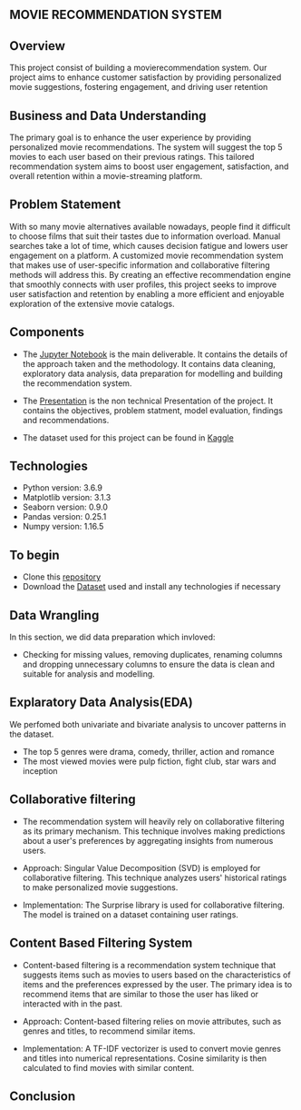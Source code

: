 ## MOVIE RECOMMENDATION SYSTEM 
## Overview
This project consist of building a movierecommendation system. Our project aims to enhance customer satisfaction by providing personalized movie suggestions, fostering engagement, and driving user retention



## Business and Data Understanding
The primary goal is to enhance the user experience by providing personalized movie recommendations. The system will suggest the top 5 movies to each user based on their previous ratings. This tailored recommendation system aims to boost user engagement, satisfaction, and overall retention within a movie-streaming platform.
## Problem Statement
With so many movie alternatives available nowadays, people find it difficult to choose films that suit their tastes due to information overload. Manual searches take a lot of time, which causes decision fatigue and lowers user engagement on a platform. A customized movie recommendation system that makes use of user-specific information and collaborative filtering methods will address this. By creating an effective recommendation engine that smoothly connects with user profiles, this project seeks to improve user satisfaction and retention by enabling a more efficient and enjoyable exploration of the extensive movie catalogs.
## Components
* The [Jupyter Notebook](https://github.com/Wairimukimm/Customer-churn/blob/main/Untitled.ipynb) is the main deliverable. It contains the details of the approach taken and the methodology. It contains data cleaning, exploratory data analysis, data preparation for modelling and building the recommendation system.

* The [Presentation](https://github.com/Wairimukimm/Customer-churn/blob/main/presentation.pdf) is the non technical Presentation of the project. It contains the objectives, problem statment, model evaluation, findings and recommendations.

* The dataset used for this project can be found in [Kaggle](https://grouplens.org/datasets/movielens/latest/)




## Technologies
* Python version: 3.6.9
* Matplotlib version: 3.1.3
* Seaborn version: 0.9.0
* Pandas version: 0.25.1
* Numpy version: 1.16.5

    
## To begin

* Clone this [repository](https://github.com/Wairimukimm/Customer-churn)
* Download the [Dataset](https://grouplens.org/datasets/movielens/latest/) used and install any technologies if necessary


## Data Wrangling
In this section, we did data preparation which invloved:
* Checking for missing values, removing duplicates, renaming columns and dropping unnecessary columns to ensure the data is clean and suitable for analysis and modelling.



## Explaratory Data Analysis(EDA)
We perfomed both univariate and bivariate analysis to uncover patterns in the dataset. 
* The top 5 genres were drama, comedy, thriller, action and romance
* The most viewed movies were pulp fiction, fight club, star wars and inception

## Collaborative filtering

* The recommendation system will heavily rely on collaborative filtering as its primary mechanism. This technique involves making predictions about a user's preferences by aggregating insights from numerous users. 

* Approach: Singular Value Decomposition (SVD) is employed for collaborative filtering. This technique analyzes users' historical ratings to make personalized movie suggestions.

* Implementation: The Surprise library is used for collaborative filtering. The model is trained on a dataset containing user ratings.

## Content Based Filtering System
* Content-based filtering is a recommendation system technique that suggests items such as movies to users based on the characteristics of items and the preferences expressed by the user. The primary idea is to recommend items that are similar to those the user has liked or interacted with in the past.

* Approach: Content-based filtering relies on movie attributes, such as genres and titles, to recommend similar items.
* Implementation: A TF-IDF vectorizer is used to convert movie genres and titles into numerical representations. Cosine similarity is then calculated to find movies with similar content.
## Conclusion

 